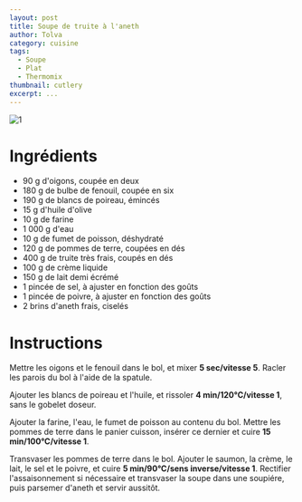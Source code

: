 ```yaml
---
layout: post
title: Soupe de truite à l'aneth
author: Tolva
category: cuisine
tags:
  - Soupe
  - Plat
  - Thermomix
thumbnail: cutlery
excerpt: ...
---
```


![1](https://farm2.staticflickr.com/1916/30215388447_837bc06f58_c.jpg)

# Ingrédients

- 90 g d'oigons, coupée en deux
- 180 g de bulbe de fenouil, coupée en six
- 190 g de blancs de poireau, émincés
- 15 g d'huile d'olive
- 10 g de farine
- 1 000 g d'eau
- 10 g de fumet de poisson, déshydraté
- 120 g de pommes de terre, coupées en dés
- 400 g de truite très frais, coupés en dés
- 100 g de crème liquide
- 150 g de lait demi écrémé
- 1 pincée de sel, à ajuster en fonction des goûts
- 1 pincée de poivre, à ajuster en fonction des goûts
- 2 brins d'aneth frais, ciselés

# Instructions

Mettre les oigons et le fenouil dans le bol, et mixer **5 sec/vitesse 5**. Racler les parois du bol à l'aide de la spatule.

Ajouter les blancs de poireau et l'huile, et rissoler **4 min/120°C/vitesse 1**, sans le gobelet doseur.

Ajouter la farine, l'eau, le fumet de poisson au contenu du bol. Mettre les pommes de terre dans le panier cuisson, insérer ce dernier et cuire **15 min/100°C/vitesse 1**.

Transvaser les pommes de terre dans le bol. Ajouter le saumon, la crème, le lait, le sel et le poivre, et cuire **5 min/90°C/sens inverse/vitesse 1**. Rectifier l'assaisonnement si nécessaire et transvaser la soupe dans une soupiére, puis parsemer d'aneth et servir aussitôt.
